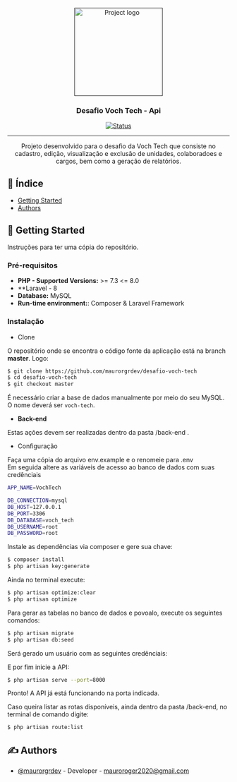 <p align="center">
  <a href="" rel="noopener">
 <img width=200px height=200px src="https://i.imgur.com/6wj0hh6.jpg" alt="Project logo"></a>
</p>

<h3 align="center">Desafio Voch Tech - Api</h3>

<div align="center">

[![Status](https://img.shields.io/badge/status-active-success.svg)]()

</div>

---

<p align="center"> Projeto desenvolvido para o desafio da Voch Tech que consiste no cadastro, edição, visualização e exclusão de unidades, colaboradoes e cargos, bem como a geração de relatórios.
    <br> 
</p>

## 📝 Índice

- [Getting Started](#getting_started)
- [Authors](#authors)


## 🏁 Getting Started <a name = "getting_started"></a>

Instruções para ter uma cópia do repositório.

### Pré-requisitos

-   **PHP - Supported Versions:** >= 7.3 <= 8.0
-   **Laravel - 8
-   **Database:** MySQL
-   **Run-time environment:**:  Composer & Laravel Framework

### Instalação

- Clone

O repositório onde se encontra o código fonte da aplicação está na branch **master**. Logo:

```bash
$ git clone https://github.com/maurorgrdev/desafio-voch-tech
$ cd desafio-voch-tech
$ git checkout master
```

É necessário criar a base de dados manualmente por meio do seu MySQL. O nome deverá ser `voch-tech`.

-   **Back-end**

Estas ações devem ser realizadas dentro da pasta /back-end .

- Configuração

Faça uma cópia do arquivo env.example e o renomeie para .env <br>
Em seguida altere as variáveis de acesso ao banco de dados com suas credênciais

```bash
APP_NAME=VochTech

DB_CONNECTION=mysql
DB_HOST=127.0.0.1
DB_PORT=3306
DB_DATABASE=voch_tech
DB_USERNAME=root
DB_PASSWORD=root
```

Instale as dependências via composer e gere sua chave: 

```bash
$ composer install
$ php artisan key:generate
```

Ainda no terminal execute:
```bash
$ php artisan optimize:clear
$ php artisan optimize
```

Para gerar as tabelas no banco de dados e povoalo, execute os seguintes comandos:
```bash
$ php artisan migrate
$ php artisan db:seed
```

Será gerado um usuário com as seguintes credênciais:

E por fim inicie a API:
```bash
$ php artisan serve --port=8000
```

Pronto! A API já está funcionando na porta indicada.

Caso queira listar as rotas disponíveis, ainda dentro da pasta /back-end, no terminal de comando digite:
```bash
$ php artisan route:list
```

## ✍️ Authors <a name = "authors"></a>

- [@maurorgrdev](https://github.com/maurorgrdev) - Developer - mauroroger2020@gmail.com
